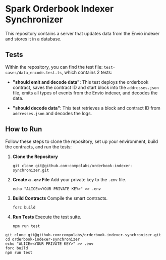 # Spark Orderbook Indexer Synchronizer

This repository contains a server that updates data from the Envio indexer and stores it in a database.

## Tests

Within the repository, you can find the test file: `test-cases/data_encode.test.ts`, which contains 2 tests:

- **"should emit and decode data"**: This test deploys the orderbook contract, saves the contract ID and start block into the `addresses.json` file, emits all types of events from the Envio indexer, and decodes the data.

- **"should decode data"**: This test retrieves a block and contract ID from `addresses.json` and decodes the logs.

## How to Run

Follow these steps to clone the repository, set up your environment, build the contracts, and run the tests:

1. **Clone the Repository**
   ```
   git clone git@github.com:compolabs/orderbook-indexer-synchronizer.git
   ```

2. **Create a `.env` File**
   Add your private key to the `.env` file.
   ```
   echo "ALICE=<YOUR PRIVATE KEY>" >> .env
   ```

3. **Build Contracts**
   Compile the smart contracts.
   ```
   forc build
   ```

4. **Run Tests**
   Execute the test suite.
   ```
   npm run test
   ```


```
git clone git@github.com:compolabs/orderbook-indexer-synchronizer.git
cd orderbook-indexer-synchronizer
echo "ALICE=<YOUR PRIVATE KEY>" >> .env
forc build
npm run test
```
